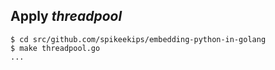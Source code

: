 ## Apply *threadpool*

```
$ cd src/github.com/spikeekips/embedding-python-in-golang
$ make threadpool.go
...
```



